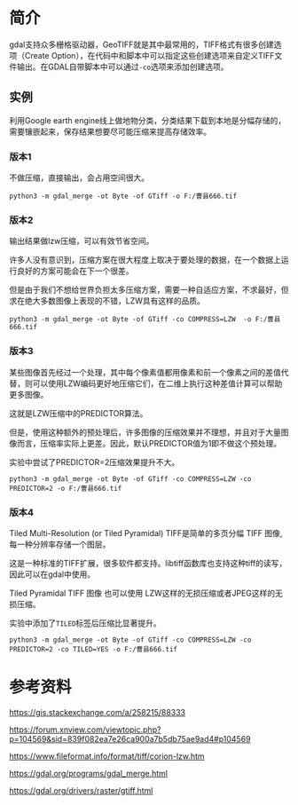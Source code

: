 # 简介

gdal支持众多栅格驱动器，GeoTIFF就是其中最常用的，TIFF格式有很多创建选项（Create Option），在代码中和脚本中可以指定这些创建选项来自定义TIFF文件输出。在GDAL自带脚本中可以通过`-co`选项来添加创建选项。

## 实例

利用Google earth engine线上做地物分类，分类结果下载到本地是分幅存储的，需要镶嵌起来，保存结果想要尽可能压缩来提高存储效率。

### 版本1

不做压缩，直接输出，会占用空间很大。

`python3 -m gdal_merge -ot Byte -of GTiff -o F:/曹县666.tif`

### 版本2

输出结果做lzw压缩，可以有效节省空间。

许多人没有意识到，压缩方案在很大程度上取决于要处理的数据，在一个数据上运行良好的方案可能会在下一个很差。

但是由于我们不想给世界负担太多压缩方案，需要一种自适应方案，不求最好，但求在绝大多数图像上表现的不错，LZW具有这样的品质。


`python3 -m gdal_merge -ot Byte -of GTiff -co COMPRESS=LZW  -o F:/曹县666.tif`


### 版本3

某些图像首先经过一个处理，其中每个像素值都用像素和前一个像素之间的差值代替，则可以使用LZW编码更好地压缩它们，在二维上执行这种差值计算可以帮助更多图像。

这就是LZW压缩中的PREDICTOR算法。

但是，使用这种额外的预处理后，许多图像的压缩效果并不理想，并且对于大量图像而言，压缩率实际上更差。因此，默认PREDICTOR值为1即不做这个预处理。

实验中尝试了PREDICTOR=2压缩效果提升不大。

`python3 -m gdal_merge -ot Byte -of GTiff -co COMPRESS=LZW -co PREDICTOR=2 -o F:/曹县666.tif`


### 版本4

Tiled Multi-Resolution (or Tiled Pyramidal) TIFF是简单的多页分幅 TIFF 图像, 每一种分辨率存储一个图层。 

这是一种标准的TIFF扩展，很多软件都支持。libtiff函数库也支持这种tiff的读写，因此可以在gdal中使用。

Tiled Pyramidal TIFF 图像 也可以使用 LZW这样的无损压缩或者JPEG这样的无损压缩。

实验中添加了`TILED`标签后压缩比显著提升。

`python3 -m gdal_merge -ot Byte -of GTiff -co COMPRESS=LZW -co PREDICTOR=2 -co TILED=YES -o F:/曹县666.tif`


# 参考资料

https://gis.stackexchange.com/a/258215/88333

https://forum.xnview.com/viewtopic.php?p=104569&sid=839f082ea7e26ca900a7b5db75ae9ad4#p104569

https://www.fileformat.info/format/tiff/corion-lzw.htm

https://gdal.org/programs/gdal_merge.html

https://gdal.org/drivers/raster/gtiff.html
